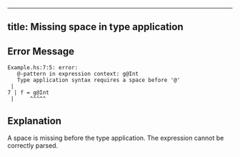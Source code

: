 ---
 title: Missing space in type application
 ---

 ## Error Message

 ```
Example.hs:7:5: error:
    @-pattern in expression context: g@Int
    Type application syntax requires a space before '@'
  |
7 | f = g@Int
  |     ^^^^^
 ```

 ## Explanation

 A space is missing before the type application. The expression cannot be correctly parsed.
